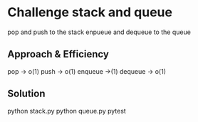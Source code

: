 # Challenge stack and queue 
pop and push to the stack 
enpueue and dequeue to the queue 


## Approach & Efficiency
<!-- What approach did you take? Why? What is the Big O space/time for this approach? -->
pop -> o(1)
push -> o(1)
enqueue ->(1)
dequeue -> o(1)
## Solution
<!-- Show how to run your code, and examples of it in action -->
python stack.py
python queue.py
pytest 
